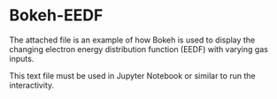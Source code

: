 # Bokeh-EEDF

The attached file is an example of how Bokeh is used to display the changing electron energy distribution function (EEDF)
with varying gas inputs.

This text file must be used in Jupyter Notebook or similar to run the interactivity.
